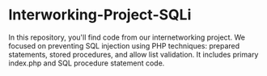 # Interworking-Project-SQLi
In this repository, you'll find code from our internetworking project. We focused on preventing SQL injection using PHP techniques: prepared statements, stored procedures, and allow list validation. It includes primary index.php and SQL procedure statement code.
